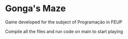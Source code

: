 # Gonga's Maze
Game developed for the subject of Programação in FEUP

Compile all the files and run code on main to start playing
